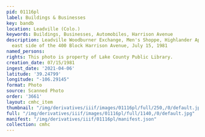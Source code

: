 ```yaml
---
pid: 01116pl
label: Buildings & Businesses
key: bandb
location: Leadville (Colo.)
keywords: Buildings, Businesses, Automobiles, Harrison Avenue
description: Leadville Woodburner Exchange, Men's Shoppe, Highlander Apartments, Goodwill,
  east side of the 400 Block Harrison Avenue, July 15, 1981
named_persons: 
rights: This photo is property of Lake County Public Library.
creation_date: 07/15/1981
ingest_date: '2021-04-06'
latitude: '39.24799'
longitude: "-106.29145"
format: Photo
source: Scanned Photo
order: '3661'
layout: cmhc_item
thumbnail: "/img/derivatives/iiif/images/01116pl/full/250,/0/default.jpg"
full: "/img/derivatives/iiif/images/01116pl/full/1140,/0/default.jpg"
manifest: "/img/derivatives/iiif/01116pl/manifest.json"
collection: cmhc
---
```

